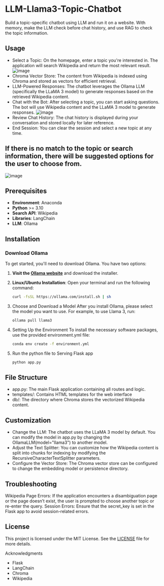 # LLM-Llama3-Topic-Chatbot

Build a topic-specific chatbot using LLM and run it on a website.
With memory, make the LLM check before chat history,
and use RAG to check the topic information.

## Usage
- Select a Topic: On the homepage, enter a topic you're interested in. The application will search Wikipedia and return the most relevant result.
![image](https://github.com/user-attachments/assets/e18518be-9584-46c0-a355-57fe8b5c2cca)
- Chroma Vector Store: The content from Wikipedia is indexed using Chroma and stored as vectors for efficient retrieval.
- LLM-Powered Responses: The chatbot leverages the Ollama LLM (specifically the LLaMA 3 model) to generate responses based on the retrieved Wikipedia content.
- Chat with the Bot: After selecting a topic, you can start asking questions. The bot will use Wikipedia content and the LLaMA 3 model to generate responses.
![image](https://github.com/user-attachments/assets/f1cf1a69-54f8-409f-b100-14272b80adcb)
- Review Chat History: The chat history is displayed during your conversation and stored locally for later reference.
- End Session: You can clear the session and select a new topic at any time.
## If there is no match to the topic or search information, there will be suggested options for the user to choose from.
![image](https://github.com/user-attachments/assets/b0bb3fff-1f0f-445a-bf5c-30737dadd08f)

## Prerequisites

- **Environment**: Anaconda
- **Python** >= 3.10
- **Search API**: Wikipedia
- **Libraries**: LangChain
- **LLM**: Ollama

## Installation

### Download Ollama

To get started, you'll need to download Ollama. You have two options:

1. **Visit the [Ollama website](https://ollama.com/)** and download the installer.

2. **Linux/Ubuntu Installation**:
   Open your terminal and run the following command:
   ```bash
   curl -fsSL https://ollama.com/install.sh | sh
   ```
3. Choose and Download a Model
   After you install Ollama, please select the model you want to use.
   For example, to use Llama 3, run:
   ```bash
   ollama pull llama3
   ```
5. Setting Up the Environment
   To install the necessary software packages, use the provided environment.yml file:
   ```bash
   conda env create -f environment.yml
   ```
6. Run the python file to Serving Flask app
   ```bash
   python app.py
   ```
   
## File Structure
- app.py: The main Flask application containing all routes and logic.
- templates/: Contains HTML templates for the web interface
- db/: The directory where Chroma stores the vectorized Wikipedia content.

## Customization
- Change the LLM:
  The chatbot uses the LLaMA 3 model by default.
  You can modify the model in app.py by changing the OllamaLLM(model="llama3") to another model.
- Adjust the Text Splitter:
  You can customize how the Wikipedia content is split into chunks for indexing by modifying the RecursiveCharacterTextSplitter parameters.
- Configure the Vector Store:
  The Chroma vector store can be configured to change the embedding model or persistence directory.

## Troubleshooting
Wikipedia Page Errors: If the application encounters a disambiguation page or the page doesn’t exist, the user is prompted to choose another topic or re-enter the query.
Session Errors: Ensure that the secret_key is set in the Flask app to avoid session-related errors.

## License
This project is licensed under the MIT License. See the [LICENSE](https://github.com/CTHMIT/LLM-llama3-topic-chatbot/blob/main/LICENSE) file for more details.

Acknowledgments
- Flask
- LangChain
- Chroma
- Wikipedia
